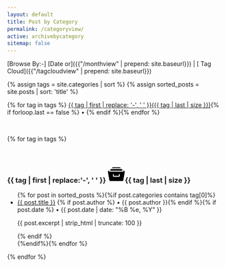 ```yaml
---
layout: default
title: Post by Category
permalink: /categoryview/
active: archivebycategory
sitemap: false
---
```

[Browse By:-]
[Date or]({{"/monthview" | prepend: site.baseurl}}) | [ Tag Cloud]({{"/tagcloudview" | prepend: site.baseurl}})

{% assign tags = site.categories | sort %}
{% assign sorted_posts = site.posts | sort: 'title' %}
<div> 
{% for tag in tags %}
<a href="#{{ tag | first | slugify }}">{{ tag | first | replace: '-', ' ' }}({{ tag | last | size }})</a>{% if forloop.last == false %} • {% endif %}{% endfor %}
</div>
<p>&nbsp;</p>

{% for tag in tags %}
<p><a name="{{ tag | first | slugify }}"></a>&nbsp;</p>
<h3 class="archivetitle">{{ tag | first | replace:'-', ' ' }} <img src="/icons/open-folder.svg">{{ tag | last | size }}</h3>

<ul>{% for post in sorted_posts %}{%if post.categories contains tag[0]%}<li><a href="{{ post.url | prepend: site.baseurl }}">{{ post.title }}</a> {% if post.author %} • {{ post.author }}{% endif %}{% if post.date %} • {{ post.date | date: "%B %e, %Y" }}<p>{{ post.excerpt | strip_html | truncate: 100 }}</p>{% endif %}</li>{%endif%}{% endfor %}</ul>
{% endfor %}
